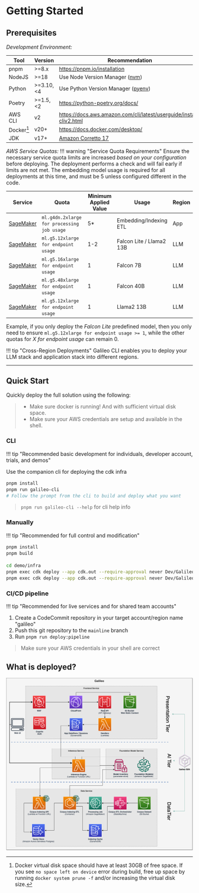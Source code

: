 # Getting Started

## Prerequisites

*Development Environment:*

|   Tool                |   Version   |    Recommendation            |
| --------------------- | ----------- | ---------------------------- |
| pnpm                  | >=8.x       | https://pnpm.io/installation |
| NodeJS                | >=18        | Use Node Version Manager ([nvm](https://github.com/nvm-sh/nvm)) |
| Python                | >=3.10,<4   | Use Python Version Manager ([pyenv](https://github.com/pyenv/pyenv)) |
| Poetry                | >=1.5,<2    | https://python-poetry.org/docs/ |
| AWS CLI               | v2          | https://docs.aws.amazon.com/cli/latest/userguide/install-cliv2.html |
| Docker[^1] | v20+     | https://docs.docker.com/desktop/ |
| JDK                   | v17+        | [Amazon Corretto 17](https://docs.aws.amazon.com/corretto/latest/corretto-17-ug/downloads-list.html) |

[^1]: Docker virtual disk space should have at least 30GB of free space. If you see `no space left on device` error during build, free up space by running `docker system prune -f` and/or increasing the virtual disk size.

*AWS Service Quotas:*
!!! warning "Service Quota Requirements"
    Ensure the necessary service quota limits are increased *based on your configuration* before deploying. The deployment performs a check and will fail early if limits are not met.
    The embedding model usage is required for all deployments at this time, and must be 5 unless configured different in the code.

| Service                                                                                  | Quota                                      | Minimum Applied Value | Usage                    | Region |
| ---------------------------------------------------------------------------------------- | ------------------------------------------ | --------------------- | ------------------------ | ------ |
| [SageMaker](https://console.aws.amazon.com/servicequotas/home/services/sagemaker/quotas) | `ml.g4dn.2xlarge for processing job usage` | 5\*                   | Embedding/Indexing ETL   | App    |
| [SageMaker](https://console.aws.amazon.com/servicequotas/home/services/sagemaker/quotas) | `ml.g5.12xlarge for endpoint usage`        | 1-2                   | Falcon Lite / Llama2 13B | LLM    |
| [SageMaker](https://console.aws.amazon.com/servicequotas/home/services/sagemaker/quotas) | `ml.g5.16xlarge for endpoint usage`        | 1                     | Falcon 7B                | LLM    |
| [SageMaker](https://console.aws.amazon.com/servicequotas/home/services/sagemaker/quotas) | `ml.g5.48xlarge for endpoint usage`        | 1                     | Falcon 40B               | LLM    |
| [SageMaker](https://console.aws.amazon.com/servicequotas/home/services/sagemaker/quotas) | `ml.g5.12xlarge for endpoint usage`        | 1                     | Llama2 13B               | LLM    |

Example, if you only deploy the *Falcon Lite* predefined model, then you only need to ensure `ml.g5.12xlarge for endpoint usage >= 1`, while the other quotas for *X for endpoint usage* can remain 0.

!!! tip "Cross-Region Deployments"
    Galileo CLI enables you to deploy your LLM stack and application stack into different regions.

---

## Quick Start

Quickly deploy the full solution using the following:

> * Make sure docker is running! And with sufficient virtual disk space.
> * Make sure your AWS credentials are setup and available in the shell.

### CLI
!!! tip "Recommended basic development for individuals, developer account, trials, and demos"

Use the companion cli for deploying the cdk infra


```sh
pnpm install
pnpm run galileo-cli
# Follow the prompt from the cli to build and deploy what you want
```

> `pnpm run galileo-cli --help` for cli help info

### Manually
!!! tip "Recommended for full control and modification"

```sh
pnpm install
pnpm build

cd demo/infra
pnpm exec cdk deploy --app cdk.out --require-approval never Dev/Galileo
pnpm exec cdk deploy --app cdk.out --require-approval never Dev/Galileo-SampleDataset # (optional)
```

### CI/CD pipeline
!!! tip "Recommended for live services and for shared team accounts"

1. Create a CodeCommit repository in your target account/region name "galileo"
1. Push this git repository to the `mainline` branch
1. Run `pnpm run deploy:pipeline`

> Make sure your AWS credentials in your shell are correct

## What is deployed?

![](../../assets/images/galileo-arch.png)
